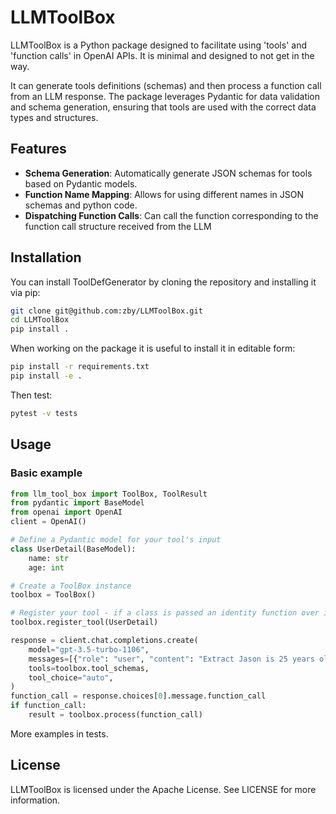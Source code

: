 # LLMToolBox

LLMToolBox is a Python package designed to facilitate using 'tools' and 'function calls' in OpenAI APIs.
It is minimal and designed to not get in the way.

It can generate tools definitions (schemas) and then process a function call from an LLM response.
The package leverages Pydantic for data validation and schema generation, ensuring that tools are used with
the correct data types and structures.


## Features

- **Schema Generation**: Automatically generate JSON schemas for tools based on Pydantic models.
- **Function Name Mapping**: Allows for using different names in JSON schemas and python code.
- **Dispatching Function Calls**: Can call the function corresponding to the function call structure received from the LLM

## Installation

You can install ToolDefGenerator by cloning the repository and installing it via pip:

```bash
git clone git@github.com:zby/LLMToolBox.git
cd LLMToolBox
pip install .
```

When working on the package it is useful to install it in editable form:
```bash
pip install -r requirements.txt
pip install -e .
```

Then test:
```bash
pytest -v tests
```

## Usage

### Basic example
```python
from llm_tool_box import ToolBox, ToolResult
from pydantic import BaseModel
from openai import OpenAI
client = OpenAI()

# Define a Pydantic model for your tool's input
class UserDetail(BaseModel):
    name: str
    age: int

# Create a ToolBox instance
toolbox = ToolBox()

# Register your tool - if a class is passed an identity function over it is registered
toolbox.register_tool(UserDetail)

response = client.chat.completions.create(
    model="gpt-3.5-turbo-1106",
    messages=[{"role": "user", "content": "Extract Jason is 25 years old"}],
    tools=toolbox.tool_schemas,
    tool_choice="auto",
)
function_call = response.choices[0].message.function_call
if function_call:
    result = toolbox.process(function_call)
```
More examples in tests.

## License

LLMToolBox is licensed under the Apache License. See LICENSE for more information.
